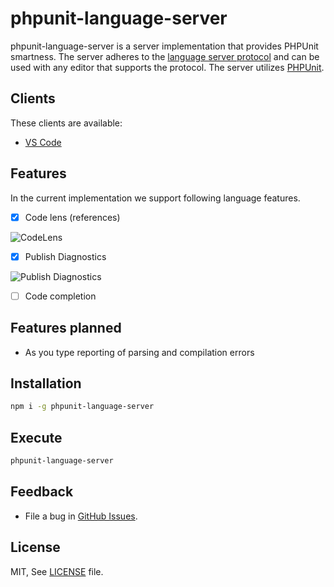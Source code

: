# phpunit-language-server

phpunit-language-server is a server implementation that provides PHPUnit smartness.
The server adheres to the [language server protocol](https://github.com/Microsoft/language-server-protocol)
and can be used with any editor that supports the protocol. The server utilizes [PHPUnit](https://phpunit.de).

## Clients

These clients are available:
* [VS Code](https://marketplace.visualstudio.com/items?itemName=recca0120.vscode-phpunit)

## Features

In the current implementation we support following language features.

- [x] Code lens (references)

![CodeLens](https://github.com/recca0120/vscode-phpunit/raw/master/screenshots/codelens.png)

- [x] Publish Diagnostics

![Publish Diagnostics](https://github.com/recca0120/vscode-phpunit/raw/master/screenshots/diagnostic.gif)

- [ ] Code completion

## Features planned

- As you type reporting of parsing and compilation errors

## Installation

```bash
npm i -g phpunit-language-server
```

## Execute

```bash
phpunit-language-server
```

## Feedback

* File a bug in [GitHub Issues](https://github.com/recca0120/phpunit-language-server/issues).

## License

MIT, See [LICENSE](https://github.com/recca0120/vscode-phpunit/blob/master/License.txt) file.